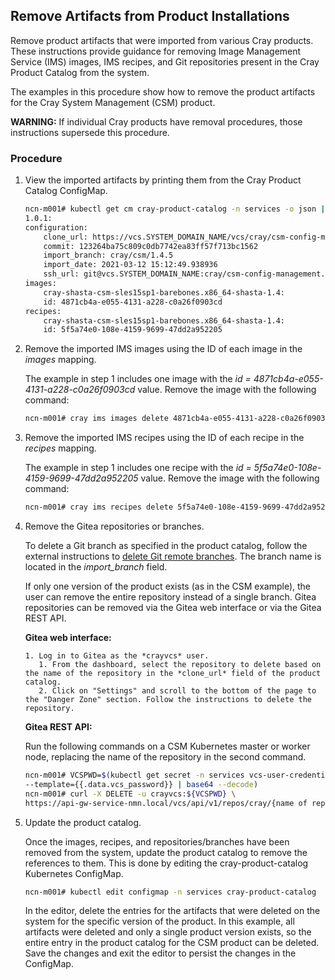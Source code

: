 
## Remove Artifacts from Product Installations

Remove product artifacts that were imported from various Cray products. These instructions provide guidance for removing Image Management Service (IMS) images, IMS recipes, and Git repositories present in the Cray Product Catalog from the system.

The examples in this procedure show how to remove the product artifacts for the Cray System Management (CSM) product.

**WARNING:** If individual Cray products have removal procedures, those instructions supersede this procedure.

### Procedure

1. View the imported artifacts by printing them from the Cray Product Catalog ConfigMap.

    ```bash
    ncn-m001# kubectl get cm cray-product-catalog -n services -o json | jq -r .data.csm
    1.0.1:
    configuration:
        clone_url: https://vcs.SYSTEM_DOMAIN_NAME/vcs/cray/csm-config-management.git
        commit: 123264ba75c809c0db7742ea83ff57f713bc1562
        import_branch: cray/csm/1.4.5
        import_date: 2021-03-12 15:12:49.938936
        ssh_url: git@vcs.SYSTEM_DOMAIN_NAME:cray/csm-config-management.git
    images:
        cray-shasta-csm-sles15sp1-barebones.x86_64-shasta-1.4:
        id: 4871cb4a-e055-4131-a228-c0a26f0903cd
    recipes:
        cray-shasta-csm-sles15sp1-barebones.x86_64-shasta-1.4:
        id: 5f5a74e0-108e-4159-9699-47dd2a952205
    ```

2. Remove the imported IMS images using the ID of each image in the *images* mapping.

   The example in step 1 includes one image with the *id = 4871cb4a-e055-4131-a228-c0a26f0903cd* value. Remove the image with the following command:

    ```bash
    ncn-m001# cray ims images delete 4871cb4a-e055-4131-a228-c0a26f0903cd
    ```

3. Remove the imported IMS recipes using the ID of each recipe in the *recipes* mapping.

   The example in step 1 includes one recipe with the *id = 5f5a74e0-108e-4159-9699-47dd2a952205* value. Remove the image with the following command:

    ```bash
    ncn-m001# cray ims recipes delete 5f5a74e0-108e-4159-9699-47dd2a952205
    ```

4. Remove the Gitea repositories or branches.

    To delete a Git branch as specified in the product catalog, follow the external instructions to [delete Git remote branches](https://git-scm.com/book/en/v2/Git-Branching-Remote-Branches). The branch name is located in the *import_branch* field.

    If only one version of the product exists (as in the CSM example), the user can remove the entire repository instead of a single branch. Gitea repositories can be removed via the Gitea web interface or via the Gitea REST API.

    **Gitea web interface:**

       1. Log in to Gitea as the *crayvcs* user.
          1. From the dashboard, select the repository to delete based on the name of the repository in the *clone_url* field of the product catalog.
          2. Click on "Settings" and scroll to the bottom of the page to the "Danger Zone" section. Follow the instructions to delete the repository.

    **Gitea REST API:**

    Run the following commands on a CSM Kubernetes master or worker node, replacing the name of the repository in the second command.

    ```bash
    ncn-m001# VCSPWD=$(kubectl get secret -n services vcs-user-credentials \
    --template={{.data.vcs_password}} | base64 --decode)
    ncn-m001# curl -X DELETE -u crayvcs:${VCSPWD} \
    https://api-gw-service-nmn.local/vcs/api/v1/repos/cray/{name of repository}
    ```

5. Update the product catalog.

    Once the images, recipes, and repositories/branches have been removed from the system, update the product catalog to remove the references to them. This is done by editing the cray-product-catalog Kubernetes ConfigMap.

    ```bash
    ncn-m001# kubectl edit configmap -n services cray-product-catalog
    ```

    In the editor, delete the entries for the artifacts that were deleted on the system for the specific version of the product. In this example, all artifacts were deleted and only a single product version exists, so the entire entry in the product catalog for the CSM product can be deleted. Save the changes and exit the editor to persist the changes in the ConfigMap.

